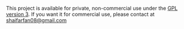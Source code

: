 This project is available for private, non-commercial use under the [GPL version 3](http://www.gnu.org/licenses/gpl-3.0-standalone.html). If you want it for commercial use, please contact at shaifarfan08@gmail.com
